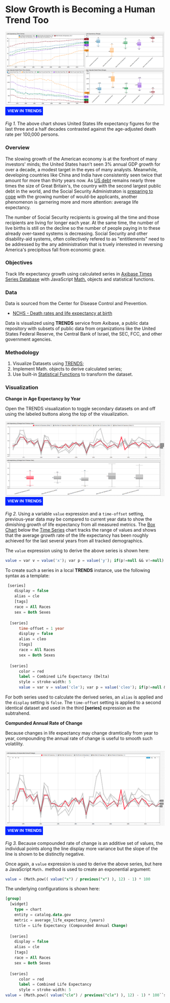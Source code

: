 # Slow Growth is Becoming a Human Trend Too

![](images/life-exp-title.png)
[![](images/button-new.png)](https://trends.axibase.com/f57c4e8e#fullscreen)

*Fig 1.* The above chart shows United States life expectancy figures for the last three and a half decades contrasted against the age-adjusted death rate per 100,000 persons.

### Overview

The slowing growth of the American economy is at the forefront of many investors' minds; the United States hasn't seen 3% annual GDP growth for over a decade, a modest target in the eyes of many analysts. Meanwhile, developing countries like China and India have consistently seen twice that amount for more than thirty years now. As [US debt](/../master/Analysis/The_New_Bubble/README.md) remains nearly three times the size of Great Britain's, the country with the second largest public debt in the world, and the Social Security Administraton is [preparing to cope](/../master/aging-america/README.md) with the growing number of would-be applicants, another phenomenon is garnering more and more attention: average life expectancy.

The number of Social Security recipients is growing all the time and those recipients are living for longer each year. At the same time, the number of live births is still on the decline so the number of people paying in to these already over-taxed systems is decreasing. Social Security and other disability-aid systems, often collectively refered to as "entitlements" need to be addressed by the any administration that is truely interested in reversing America's precipitous fall from economic grace. 

### Objectives

Track life expectancy growth using calculated series in [Axibase Times Series Database](https://axibase.com/products/axibase-time-series-database/) with JavaScript [Math.]() objects and statistical functions.

### Data

Data is sourced from the Center for Disease Control and Prevention.

* [NCHS - Death rates and life expectancy at birth](https://catalog.data.gov/dataset/age-adjusted-death-rates-and-life-expectancy-at-birth-all-races-both-sexes-united-sta-1900)

Data is visualized using **TRENDS** service from Axibase, a public data repository with subsets of public data from organizations like the United States Federal Reserve, the Central Bank of Israel, the SEC, FCC, and other government agencies.

### Methodology

1. Visualize Datasets using [TRENDS](https://trends.axibase.com/);
2. Implement Math. objects to derive calculated series;
3. Use built-in [Statistical Functions](https://github.com/axibase/atsd/blob/master/rule-engine/functions.md#statistical-functions) to transform the dataset.

### Visualization

**Change in Age Expectancy by Year**

Open the TRENDS visualization to toggle secondary datasets on and off using the labeled buttons along the top of the visualization. 

![](images/life-exp-delta.png)
[![](images/button-new.png)](https://trends.axibase.com/e029d65a#fullscreen)

*Fig 2.* Using a variable `value` expression and a `time-offset` setting, previous-year data may be compared to current year data to show the dimishing growth of life expectancy from all measured metrics. The [Box Chart](https://axibase.com/products/axibase-time-series-database/visualization/widgets/box-chart-widget/) below the [Time Series](https://axibase.com/products/axibase-time-series-database/visualization/widgets/time-chart/) chart tracks the range of values and shows that the average growth rate of the life expectancy has been roughly achieved for the last several years from all tracked demographics.

The `value` expression using to derive the above series is shown here:

```sql
value = var v = value('x'); var p = value('y'); if(p!=null && v!=null) return v - p
```

To create such a series in a local **TRENDS** instance, use the following syntax as a template:

```sql
 [series]
    display = false
    alias = cle
    [tags]
    race = All Races
    sex = Both Sexes
   
  [series]
      time-offset = 1 year
      display = false
      alias = cleo
      [tags]
      race = All Races
      sex = Both Sexes

  [series]
      color = red
      label = Combined Life Expectancy (Delta)
      style = stroke-width: 5
      value = var v = value('cle'); var p = value('cleo'); if(p!=null && v!=null) return v - p
```

For both series used to calculate the derived series, an `alias` is applied and the `display` setting is `false`. The `time-offset` setting is applied to a second identical dataset and used in the third **[series]** expression as the subtrahend.

**Compunded Annual Rate of Change**

Because changes in life expectancy may change dramtically from year to year, compounding the annual rate of change is useful to smooth such volatility.

![](images/comp-life-exp.png)
[![](images/button-new.png)](https://trends.axibase.com/af7905a1#fullscreen)

*Fig 3.* Because compounded rate of change is an additive set of values, the individual points along the line display more variance but the slope of the line is shown to be distinctly negative.

Once again, a `value` expression is used to derive the above series, but here a JavaScript `Math.` method is used to create an exponential argument: 

```sql
value = (Math.pow(( value("x") / previous("x") ), 12) - 1) * 100
```

The underlying configurations is shown here:

```sql
[group]
  [widget]
    type = chart
    entity = catalog.data.gov
    metric = average_life_expectancy_(years)
    title = Life Expectancy (Compounded Annual Change)
    
  [series]
    display = false
    alias = cle
    [tags]
    race = All Races
    sex = Both Sexes

  [series]
      color = red
      label = Combined Life Expectancy
      style = stroke-width: 5
value = (Math.pow(( value("cle") / previous("cle") ), 12) - 1) * 100``sql
```

